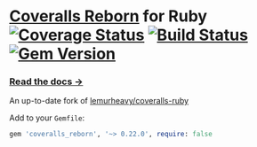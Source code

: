# [Coveralls Reborn](https://coveralls.io) for Ruby [![Coverage Status](https://coveralls.io/repos/github/tagliala/coveralls-ruby-reborn/badge.svg?branch=main)](https://coveralls.io/github/tagliala/coveralls-ruby-reborn?branch=main) [![Build Status](https://secure.travis-ci.org/tagliala/coveralls-ruby-reborn.svg?branch=main)](https://travis-ci.org/tagliala/coveralls-ruby-reborn) [![Gem Version](https://badge.fury.io/rb/coveralls_reborn.svg)](https://badge.fury.io/rb/coveralls_reborn)

### [Read the docs &rarr;](https://docs.coveralls.io/ruby-on-rails)

An up-to-date fork of [lemurheavy/coveralls-ruby](https://github.com/lemurheavy/coveralls-ruby)

Add to your `Gemfile`:

```rb
gem 'coveralls_reborn', '~> 0.22.0', require: false
```
